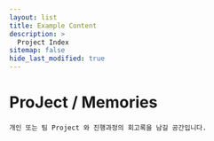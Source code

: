 ```yaml
---
layout: list
title: Example Content
description: >
  Project Index
sitemap: false
hide_last_modified: true
---
```


# ProJect / Memories

`개인 또는 팀 Project 와 진행과정의 회고록을 남길 공간입니다.`


